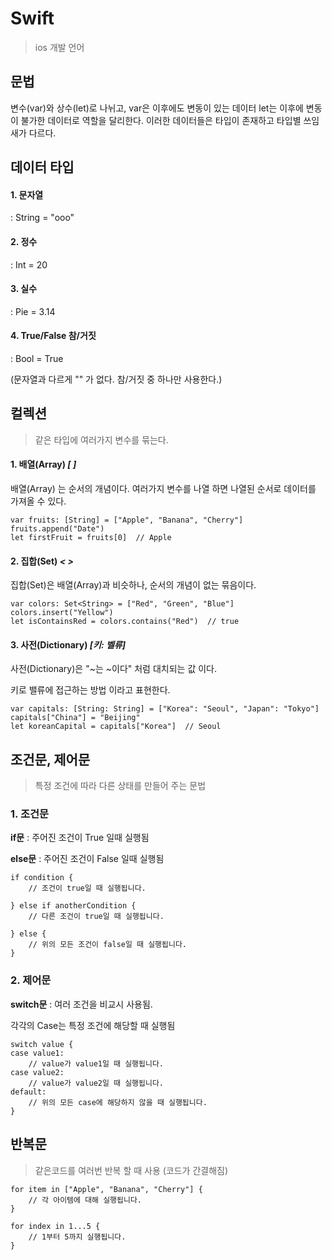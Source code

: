 # Swift

> ios 개발 언어

## 문법
변수(var)와 상수(let)로 나뉘고, var은 이후에도 변동이 있는 데이터 let는 이후에 변동이 불가한 데이터로 역할을 달리한다.
이러한 데이터들은 타입이 존재하고 타입별 쓰임새가 다르다.

## 데이터 타입
#### 1. 문자열
: String = "ooo"

#### 2. 정수
: Int = 20

#### 3. 실수
: Pie = 3.14

#### 4. True/False 참/거짓
: Bool = True 

(문자열과 다르게 "" 가 없다. 참/거짓 중 하나만 사용한다.)

## 컬렉션
> 같은 타입에 여러가지 변수를 묶는다.

#### 1. **배열(Array)** *[ ]*
 배열(Array) 는 순서의 개념이다. 여러가지 변수를 나열 하면 나열된 순서로 데이터를 가져올 수 있다.

   ```
   var fruits: [String] = ["Apple", "Banana", "Cherry"]
   fruits.append("Date")
   let firstFruit = fruits[0]  // Apple
   ```

#### 2. **집합(Set)** *< >*
 집합(Set)은 배열(Array)과 비슷하나, 순서의 개념이 없는 묶음이다. 

 ```
 var colors: Set<String> = ["Red", "Green", "Blue"]
colors.insert("Yellow")
let isContainsRed = colors.contains("Red")  // true
```

#### 3. **사전(Dictionary)** *[키: 벨류]*
사전(Dictionary)은 "~는 ~이다" 처럼 대치되는 값 이다. 

키로 밸류에 접근하는 방법 이라고 표현한다.

```
var capitals: [String: String] = ["Korea": "Seoul", "Japan": "Tokyo"]
capitals["China"] = "Beijing"
let koreanCapital = capitals["Korea"]  // Seoul
```

## 조건문, 제어문
> 특정 조건에 따라 다른 상태를 만들어 주는 문법

### 1. 조건문

**if문** : 주어진 조건이 True 일때 실행됨

**else문** : 주어진 조건이 False 일때 실행됨

```
if condition {
    // 조건이 true일 때 실행됩니다.

} else if anotherCondition {
    // 다른 조건이 true일 때 실행됩니다.

} else {
    // 위의 모든 조건이 false일 때 실행됩니다.
}
```

### 2. 제어문

**switch문** : 여러 조건을 비교시 사용됨.

각각의 Case는 특정 조건에 해당할 때 실행됨

```
switch value {
case value1:
    // value가 value1일 때 실행됩니다.
case value2:
    // value가 value2일 때 실행됩니다.
default:
    // 위의 모든 case에 해당하지 않을 때 실행됩니다.
}
```

## 반복문
> 같은코드를 여러번 반복 할 때 사용 (코드가 간결해짐)

```
for item in ["Apple", "Banana", "Cherry"] {
    // 각 아이템에 대해 실행됩니다.
}

for index in 1...5 {
    // 1부터 5까지 실행됩니다.
}
```